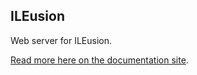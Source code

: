 ## ILEusion

Web server for ILEusion.

[Read more here on the documentation site](https://sitemule.github.io/ileusion/about).

